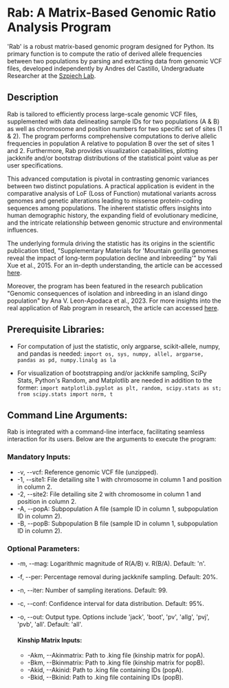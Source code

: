 # Rab: A Matrix-Based Genomic Ratio Analysis Program
'Rab' is a robust matrix-based genomic program designed for Python. Its primary function is to compute the ratio of derived allele frequencies between two populations by parsing and extracting data from genomic VCF files, developed independently by Andres del Castillo, Undergraduate Researcher at the [Szpiech Lab](http://szpiech.com/index.html).

## Description
Rab is tailored to efficiently process large-scale genomic VCF files, supplemented with data delineating sample IDs for two populations (A & B) as well as chromosome and position numbers for two specific set of sites (1 & 2). The program performs comprehensive computations to derive allelic frequencies in population A relative to population B over the set of sites 1 and 2. Furthermore, Rab provides visualization capabilities, plotting jackknife and/or bootstrap distributions of the statistical point value as per user specifications.

This advanced computation is pivotal in contrasting genomic variances between two distinct populations. A practical application is evident in the comparative analysis of LoF (Loss of Function) mutational variants across genomes and genetic alterations leading to missense protein-coding sequences among populations. The inherent statistic offers insights into human demographic history, the expanding field of evolutionary medicine, and the intricate relationship between genomic structure and environmental influences.

The underlying formula driving the statistic has its origins in the scientific publication titled, "Supplementary Materials for 'Mountain gorilla genomes reveal the impact of long-term population decline and inbreeding'" by Yali Xue et al., 2015. For an in-depth understanding, the article can be accessed [here](https://www.science.org/action/downloadSupplement?doi=10.1126%2Fscience.aaa3952&file=xue.sm.pdf).

Moreover, the program has been featured in the research publication "Genomic consequences of isolation and inbreeding in an island dingo population" by Ana V. Leon-Apodaca et al., 2023. For more insights into the real application of Rab program in research, the article can accessed [here](https://www.biorxiv.org/content/10.1101/2023.09.15.557950v1).


## Prerequisite Libraries:
* For computation of just the statistic, only argparse, scikit-allele, numpy, and pandas is needed:
`import os, sys, numpy, allel, argparse, pandas as pd, numpy.linalg as la`

* For visualization of bootstrapping and/or jackknife sampling, SciPy Stats, Python's Random, and Matplotlib are needed in addition to the former:
`import matplotlib.pyplot as plt, random, scipy.stats as st; from scipy.stats import norm, t`
  

## Command Line Arguments:
Rab is integrated with a command-line interface, facilitating seamless interaction for its users. Below are the arguments to execute the program:
### Mandatory Inputs:

* -v, --vcf: Reference genomic VCF file (unzipped).
* -1, --site1: File detailing site 1 with chromosome in column 1 and position in column 2.
* -2, --site2: File detailing site 2 with chromosome in column 1 and position in column 2.
* -A, --popA: Subpopulation A file (sample ID in column 1, subpopulation ID in column 2).
* -B, --popB: Subpopulation B file (sample ID in column 1, subpopulation ID in column 2).

### Optional Parameters:

* -m, --mag: Logarithmic magnitude of R(A/B) v. R(B/A). Default: 'n'.
* -f, --per: Percentage removal during jackknife sampling. Default: 20%.
* -n, --iter: Number of sampling iterations. Default: 99.
* -c, --conf: Confidence interval for data distribution. Default: 95%.
* -o, --out: Output type. Options include 'jack', 'boot', 'pv', 'allg', 'pvj', 'pvb', 'all'. Default: 'all'. 

  #### Kinship Matrix Inputs:

  * -Akm, --Akinmatrix: Path to .king file (kinship matrix for popA).
  * -Bkm, --Bkinmatrix: Path to .king file (kinship matrix for popB).
  * -Akid, --Akinid: Path to .king file containing IDs (popA).
  * -Bkid, --Bkinid: Path to .king file containing IDs (popB).
